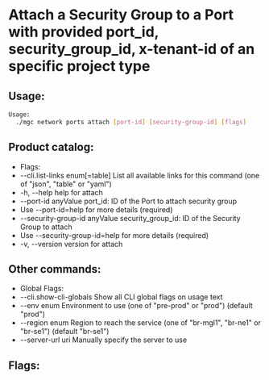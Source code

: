 # Attach a Security Group to a Port with provided port_id, security_group_id, x-tenant-id of an specific project type

## Usage:
```bash
Usage:
  ./mgc network ports attach [port-id] [security-group-id] [flags]
```

## Product catalog:
- Flags:
- --cli.list-links enum[=table]   List all available links for this command (one of "json", "table" or "yaml")
- -h, --help                          help for attach
- --port-id anyValue              port_id: ID of the Port to attach security group
- Use --port-id=help for more details (required)
- --security-group-id anyValue    security_group_id: ID of the Security Group to attach
- Use --security-group-id=help for more details (required)
- -v, --version                       version for attach

## Other commands:
- Global Flags:
- --cli.show-cli-globals   Show all CLI global flags on usage text
- --env enum               Environment to use (one of "pre-prod" or "prod") (default "prod")
- --region enum            Region to reach the service (one of "br-mgl1", "br-ne1" or "br-se1") (default "br-se1")
- --server-url uri         Manually specify the server to use

## Flags:
```bash

```

